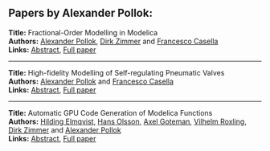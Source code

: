 <h2>Papers by Alexander Pollok:</h2>
<p>
<b>Title:</b> Fractional-Order Modelling in Modelica<br />
<b>Authors:</b> <a href="../authors/author_242.html">Alexander Pollok</a>, <a href="../authors/author_344.html">Dirk Zimmer</a> and <a href="../authors/author_45.html">Francesco Casella</a><br />
<b>Links:</b> <a href="../abstracts/abstract_11.pdf">Abstract</a>, <a href="../submissions/ecp15118109_PollokZimmerCasella.pdf">Full paper</a>
</p>
<hr />
<p>
<b>Title:</b> High-fidelity Modelling of Self-regulating Pneumatic Valves<br />
<b>Authors:</b> <a href="../authors/author_242.html">Alexander Pollok</a> and <a href="../authors/author_45.html">Francesco Casella</a><br />
<b>Links:</b> <a href="../abstracts/abstract_62.pdf">Abstract</a>, <a href="../submissions/ecp15118577_PollokCasella.pdf">Full paper</a>
</p>
<hr />
<p>
<b>Title:</b> Automatic GPU Code Generation of Modelica Functions<br />
<b>Authors:</b> <a href="../authors/author_77.html">Hilding Elmqvist</a>, <a href="../authors/author_222.html">Hans Olsson</a>, <a href="../authors/author_116.html">Axel Goteman</a>, <a href="../authors/author_262.html">Vilhelm Roxling</a>, <a href="../authors/author_344.html">Dirk Zimmer</a> and <a href="../authors/author_242.html">Alexander Pollok</a><br />
<b>Links:</b> <a href="../abstracts/abstract_25.pdf">Abstract</a>, <a href="../submissions/ecp15118235_ElmqvistOlssonGotemanRoxlingZimmerPollok.pdf">Full paper</a>
</p>